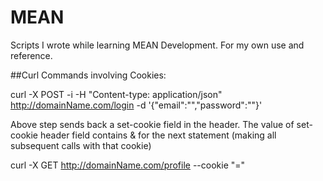 # MEAN
Scripts I wrote while learning MEAN Development. For my own use and reference.


##Curl Commands involving Cookies:

curl -X POST -i -H "Content-type: application/json" http://domainName.com/login -d '{"email":"<EMAIL>","password":"<PASSWORD>"}'

Above step sends back a set-cookie field in the header. The value of set-cookie header field contains <KEY>&<VALUE> for the next statement (making all subsequent calls with that cookie)

curl -X GET http://domainName.com/profile --cookie "<KEY>=<VALUE>"

